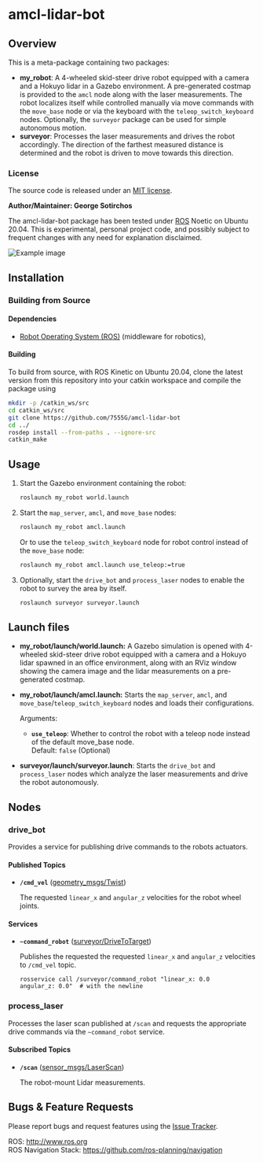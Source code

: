 # amcl-lidar-bot

## Overview

This is a meta-package containing two packages:
* **my_robot**: A 4-wheeled skid-steer drive robot equipped with a camera and a Hokuyo lidar in a Gazebo environment. A pre-generated costmap is provided to the `amcl` node along with the laser measurements. The robot localizes itself while controlled manually via move commands with the `move_base` node or via the keyboard with the `teleop_switch_keyboard` nodes. Optionally, the `surveyor` package can be used for simple autonomous motion.
* **surveyor**: Processes the laser measurements and drives the robot accordingly. The direction of the farthest measured distance is determined and the robot is driven to move towards this direction.

### License

The source code is released under an [MIT license](LICENSE).

**Author/Maintainer: George Sotirchos**

The amcl-lidar-bot package has been tested under [ROS](https://www.ros.org) Noetic on Ubuntu 20.04. This is experimental, personal project code, and possibly subject to frequent changes with any need for explanation disclaimed.

![Example image](media/recording.gif)

## Installation

### Building from Source

#### Dependencies

- [Robot Operating System (ROS)](http://wiki.ros.org) (middleware for robotics),

#### Building

To build from source, with ROS Kinetic on Ubuntu 20.04, clone the latest version from this repository into your catkin workspace and compile the package using

``` bash
mkdir -p /catkin_ws/src
cd catkin_ws/src
git clone https://github.com/7555G/amcl-lidar-bot
cd ../
rosdep install --from-paths . --ignore-src
catkin_make
```
## Usage

1. Start the Gazebo environment containing the robot:

    ``` bash
    roslaunch my_robot world.launch
    ```

2. Start the `map_server`, `amcl`, and `move_base` nodes:

    ``` bash
    roslaunch my_robot amcl.launch
    ```

    Or to use the `teleop_switch_keyboard` node for robot control instead of the `move_base` node:

    ``` bash
    roslaunch my_robot amcl.launch use_teleop:=true
    ```

3. Optionally, start the `drive_bot` and `process_laser` nodes to enable the robot to survey the area by itself.

    ``` bash
    roslaunch surveyor surveyor.launch
    ```

## Launch files

* **my_robot/launch/world.launch:** A Gazebo simulation is opened with 4-wheeled skid-steer drive robot equipped with a camera and a Hokuyo lidar spawned in an office environment, along with an RViz window showing the camera image and the lidar measurements on a pre-generated costmap.

* **my_robot/launch/amcl.launch:** Starts the `map_server`, `amcl`, and `move_base`/`teleop_switch_keyboard` nodes and loads their configurations.

     Arguments:

     - **`use_teleop`**: Whether to control the robot with a teleop node instead of the default move_base node.<br/>
        Default: `false` (Optional)

* **surveyor/launch/surveyor.launch**: Starts the `drive_bot` and `process_laser` nodes which analyze the laser measurements and drive the robot autonomously.

## Nodes

### drive_bot

Provides a service for publishing drive commands to the robots actuators.

#### Published Topics

* **`/cmd_vel`** ([geometry_msgs/Twist](http://docs.ros.org/en/noetic/api/geometry_msgs/html/msg/Twist.html))

    The requested `linear_x` and `angular_z` velocities for the robot wheel joints.

#### Services

* **`~command_robot`** ([surveyor/DriveToTarget](surveyor/srv/DriveToTarget.srv))

    Publishes the requested the requested `linear_x` and `angular_z` velocities to `/cmd_vel` topic.

    ```
    rosservice call /surveyor/command_robot "linear_x: 0.0
    angular_z: 0.0"  # with the newline
    ```

### process_laser

Processes the laser scan published at `/scan` and requests the appropriate drive commands via the `~command_robot` service.

#### Subscribed Topics

* **`/scan`** ([sensor_msgs/LaserScan](http://docs.ros.org/en/noetic/api/sensor_msgs/html/msg/LaserScan.html))

    The robot-mount Lidar measurements.

## Bugs & Feature Requests

Please report bugs and request features using the [Issue Tracker](https://github.com/7555G/amcl-lidar-bot/issues).

ROS: http://www.ros.org<br/>
ROS Navigation Stack: https://github.com/ros-planning/navigation
